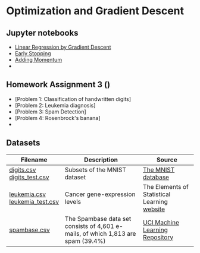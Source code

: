 # Optimization and Gradient Descent

## Jupyter notebooks

- [Linear Regression by Gradient Descent](https://nbviewer.org/github/um-perez-alvaro/Data-Science-Theory/blob/master/Jupyter%20Notebooks/Optimization%20and%20Gradient%20Descent/notebooks/Linear%20Regression%20with%20Gradient%20Descent.ipynb)
- [Early Stopping](https://nbviewer.org/github/um-perez-alvaro/Data-Science-Theory/blob/master/Jupyter%20Notebooks/Optimization%20and%20Gradient%20Descent/notebooks/Early%20Stopping.ipynb)
- [Adding Momentum](https://nbviewer.org/github/um-perez-alvaro/Data-Science-Theory/blob/master/Jupyter%20Notebooks/Optimization%20and%20Gradient%20Descent/notebooks/Gradient%20Descent%20with%20Momentum.ipynb)
- 
## Homework Assignment 3 ()
- [Problem 1: Classification of handwritten digits]
- [Problem 2: Leukemia diagnosis]
- [Problem 3: Spam Detection]
- [Problem 4: Rosenbrock's banana]
- 
## Datasets
Filename | Description |  Source
--- | --- |  --- 
[digits.csv](https://raw.githubusercontent.com/um-perez-alvaro/Data-Science-Theory/master/Data/digits.csv) </br> [digits_test.csv](https://raw.githubusercontent.com/um-perez-alvaro/Data-Science-Theory/master/Data/digits_test.csv) | Subsets of the MNIST dataset | [The MNIST database](http://yann.lecun.com/exdb/mnist/)
[leukemia.csv](https://raw.githubusercontent.com/um-perez-alvaro/Data-Science-Theory/master/Data/leukemia.csv) </br> [leukemia_test.csv](https://raw.githubusercontent.com/um-perez-alvaro/Data-Science-Theory/master/Data/leukemia_test.csv)| Cancer gene-expression levels | The Elements of Statistical Learning [website](https://web.stanford.edu/~hastie/ElemStatLearn/) 
[spambase.csv](https://raw.githubusercontent.com/um-perez-alvaro/Data-Science-Theory/master/Data/spambase.csv) | The Spambase data set consists of 4,601 e-mails, of which 1,813 are spam (39.4%) | [UCI Machine Learning Repository](http://archive.ics.uci.edu/ml/datasets/Spambase)

